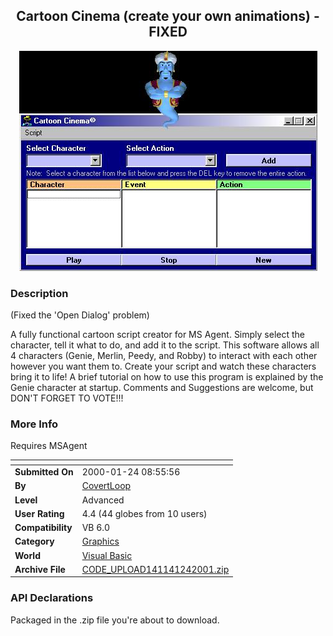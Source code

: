 ﻿<div align="center">

## Cartoon Cinema \(create your own animations\) \- FIXED

<img src="PIC2001124116429925.jpg">
</div>

### Description

(Fixed the 'Open Dialog' problem)

A fully functional cartoon script creator for MS Agent. Simply select the character, tell it what to do, and add it to the script. This software allows all 4 characters (Genie, Merlin, Peedy, and Robby) to interact with each other however you want them to. Create your script and watch these characters bring it to life! A brief tutorial on how to use this program is explained by the Genie character at startup. Comments and Suggestions are welcome, but DON'T FORGET TO VOTE!!!
 
### More Info
 
Requires MSAgent


<span>             |<span>
---                |---
**Submitted On**   |2000-01-24 08:55:56
**By**             |[CovertLoop](https://github.com/Planet-Source-Code/PSCIndex/blob/master/ByAuthor/covertloop.md)
**Level**          |Advanced
**User Rating**    |4.4 (44 globes from 10 users)
**Compatibility**  |VB 6\.0
**Category**       |[Graphics](https://github.com/Planet-Source-Code/PSCIndex/blob/master/ByCategory/graphics__1-46.md)
**World**          |[Visual Basic](https://github.com/Planet-Source-Code/PSCIndex/blob/master/ByWorld/visual-basic.md)
**Archive File**   |[CODE\_UPLOAD141141242001\.zip](https://github.com/Planet-Source-Code/covertloop-cartoon-cinema-create-your-own-animations-fixed__1-14667/archive/master.zip)

### API Declarations

Packaged in the .zip file you're about to download.





